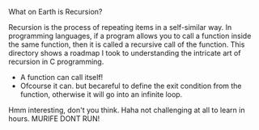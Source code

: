 What on Earth is Recursion?

Recursion is the process of repeating items in a self-similar way. In programming languages, if a program allows you to call a function inside the same function, then it is called a recursive call of the function.
This directory shows a roadmap I took to understanding the intricate art of recursion in C programming. 

- A function can call itself!
- Ofcourse it can. but becareful to define the exit condition from the function, otherwise it will go into an infinite loop.

Hmm interesting, don't you think. Haha not challenging at all to learn in hours. 
MURIFE DONT RUN!
